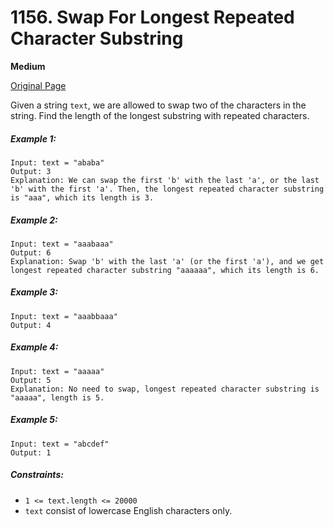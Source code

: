 # 1156. Swap For Longest Repeated Character Substring

**Medium**

[Original Page](https://leetcode.com/problems/swap-for-maximum-repeated-substring/)

Given a string `text`, we are allowed to swap two of the characters in the string. Find the length of the longest substring with repeated characters.

##### Example 1:
```
Input: text = "ababa"
Output: 3
Explanation: We can swap the first 'b' with the last 'a', or the last 'b' with the first 'a'. Then, the longest repeated character substring is "aaa", which its length is 3.
```

##### Example 2:
```
Input: text = "aaabaaa"
Output: 6
Explanation: Swap 'b' with the last 'a' (or the first 'a'), and we get longest repeated character substring "aaaaaa", which its length is 6.
```

##### Example 3:
```
Input: text = "aaabbaaa"
Output: 4
```

##### Example 4:
```
Input: text = "aaaaa"
Output: 5
Explanation: No need to swap, longest repeated character substring is "aaaaa", length is 5.
```

##### Example 5:
```
Input: text = "abcdef"
Output: 1
```

##### Constraints:
- `1 <= text.length <= 20000`
- `text` consist of lowercase English characters only.
